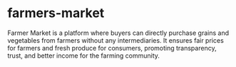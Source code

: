 # farmers-market
Farmer Market is a platform where buyers can directly purchase grains and vegetables from farmers without any intermediaries. It ensures fair prices for farmers and fresh produce for consumers, promoting transparency, trust, and better income for the farming community.
